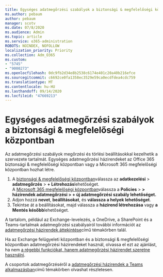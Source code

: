 ```yaml
---
title: Egységes adatmegőrzési szabályok a biztonsági & megfelelőségi központban
ms.author: pebaum
author: pebaum
manager: scotv
ms.date: 07/8/2020
ms.audience: Admin
ms.topic: article
ms.service: o365-administration
ROBOTS: NOINDEX, NOFOLLOW
localization_priority: Priority
ms.collection: Adm_O365
ms.custom:
- "5745"
- "9000273"
ms.openlocfilehash: 0dc9fb2d34e8b2538c6174e401c20a40b216efce
ms.sourcegitcommit: c6692ce0fa1358ec3529e59ca0ecdfdea4cdc759
ms.translationtype: MT
ms.contentlocale: hu-HU
ms.lasthandoff: 09/14/2020
ms.locfileid: "47669213"
---
```

# <a name="unified-retention-policies-in-the-security--compliance-center"></a>Egységes adatmegőrzési szabályok a biztonsági & megfelelőségi központban

Az adatmegőrzési szabályok megőrzési és törlési beállításokkal kezelhetik a szervezete tartalmát. Egységes adatmegőrzési házirendeket az Office 365 biztonsági & megfelelőségi központban vagy a Microsoft 365 megfelelőségi központban hozhat létre. 

1. A [biztonsági & megfelelőségi központban](https://go.microsoft.com/fwlink/p/?linkid=2077143)válassza az **adatkezelési**  >  **adatmegőrzés**  >  **+ Létrehozás**lehetőséget. <br/>
    A [Microsoft 365 megfelelőségi központban](https://go.microsoft.com/fwlink/p/?linkid=2077149)válassza a **Policies**  >  **> házirendek adatmegőrzési > + új adatmegőrzési szabály lehetőséget.**
2. Adjon hozzá **nevet**, **beállításokat**, és **válassza a helyek lehetőséget**.
3. Tekintse át a beállításokat, majd válassza a **házirend létrehozása** vagy **a Mentés később**lehetőséget.  
      
A tartalom, például az Exchange-levelezés, a OneDrive, a SharePoint és a Teams-tartalmak adatmegőrzési szabályairól további információt az [adatmegőrzési házirendek áttekintése](https://go.microsoft.com/fwlink/?linkid=2127785)című témakörben talál.  
    
Ha az Exchange felügyeleti központban és a biztonsági & megfelelőségi központban adatmegőrzési házirendeket használ, olvassa el ezt az ajánlást, ha nem [a régebbi funkciókat, hanem adatmegőrzési házirendet szeretne használni](https://docs.microsoft.com/microsoft-365/compliance/retention-policies?view=o365-worldwide#use-a-retention-policy-instead-of-older-features).  
    
A csoportok adatmegőrzéséről a [adatmegőrzési házirendek a Teams alkalmazásban](https://docs.microsoft.com/microsoftteams/retention-policies)című témakörben olvashat részletesen.